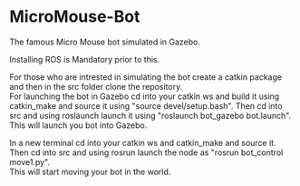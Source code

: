 # MicroMouse-Bot
The famous Micro Mouse bot simulated in Gazebo.<br>

Installing ROS is Mandatory prior to this.<br>

For those who are intrested in simulating the bot create a catkin package and then in the src folder clone the repository.<br>
For launching the bot in Gazebo cd into your catkin ws and build it using catkin_make and source it using "source devel/setup.bash". Then cd into src and using roslaunch launch it using "roslaunch bot_gazebo bot.launch".<br>
This will launch you bot into Gazebo.<br>

In a new terminal cd into your catkin ws and catkin_make and source it. Then cd into src and using rosrun launch the node as "rosrun bot_control move1.py".<br>
This will start moving your bot in the world.<br>
